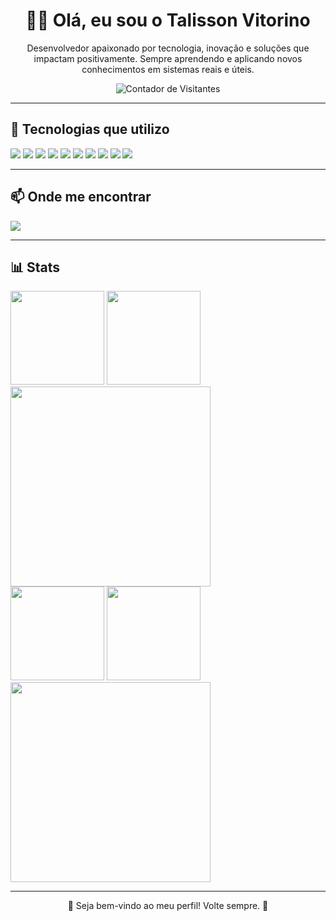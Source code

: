 <h1 align="center">👨‍💻 Olá, eu sou o Talisson Vitorino</h1>

<p align="center">Desenvolvedor apaixonado por tecnologia, inovação e soluções que impactam positivamente. Sempre aprendendo e aplicando novos conhecimentos em sistemas reais e úteis.</p>

<p align="center">
  <img src="https://komarev.com/ghpvc/?username=TalissonVitorino&style=flat-square&color=1E90FF" alt="Contador de Visitantes"/>
</p>

---

<h2 align="left">🚀 Tecnologias que utilizo</h2>

<p align="left">
  <img src="https://img.shields.io/badge/C%23-239120?style=for-the-badge&logo=c-sharp&logoColor=white" />
  <img src="https://img.shields.io/badge/Kotlin-7F52FF?style=for-the-badge&logo=kotlin&logoColor=white" />
  <img src="https://img.shields.io/badge/JavaScript-F7DF1E?style=for-the-badge&logo=javascript&logoColor=black" />
  <img src="https://img.shields.io/badge/HTML5-E34F26?style=for-the-badge&logo=html5&logoColor=white" />
  <img src="https://img.shields.io/badge/CSS3-1572B6?style=for-the-badge&logo=css3&logoColor=white" />
  <img src="https://img.shields.io/badge/Node.js-339933?style=for-the-badge&logo=nodedotjs&logoColor=white" />
  <img src="https://img.shields.io/badge/MySQL-4479A1?style=for-the-badge&logo=mysql&logoColor=white" />
  <img src="https://img.shields.io/badge/SQLite-003B57?style=for-the-badge&logo=sqlite&logoColor=white" />
  <img src="https://img.shields.io/badge/Docker-2496ED?style=for-the-badge&logo=docker&logoColor=white" />
  <img src="https://img.shields.io/badge/.NET-512BD4?style=for-the-badge&logo=dotnet&logoColor=white" />
</p>

---

<h2 align="left">📫 Onde me encontrar</h2>

<p align="left">
  <a href="https://www.linkedin.com/in/talissonvitorino/" target="_blank">
    <img src="https://img.shields.io/badge/-LinkedIn-%230077B5?style=for-the-badge&logo=linkedin&logoColor=white"/>
  </a>
</p>

---

<h2 align="left">📊 Stats</h2>

<!-- Tema Escuro -->
<div align="left" id="gh-dark-mode-only">
  <img src="https://github-readme-stats.vercel.app/api?username=TalissonVitorino&show_icons=true&count_private=true&include_all_commits=true&theme=tokyonight&hide_border=false" height="150" />
  <img src="https://github-readme-stats.vercel.app/api/top-langs?username=TalissonVitorino&layout=compact&langs_count=5&theme=tokyonight&hide_border=false" height="150" />
  <img src="https://github-readme-activity-graph.vercel.app/graph?username=TalissonVitorino&theme=github-compact&bg_color=0D1117&color=1E90FF&line=FFD700&point=1E90FF&area=true&hide_border=false" height="320" />
</div>

<!-- Tema Claro -->
<div align="left" id="gh-light-mode-only">
  <img src="https://github-readme-stats.vercel.app/api?username=TalissonVitorino&show_icons=true&count_private=true&include_all_commits=true&theme=default&hide_border=false" height="150" />
  <img src="https://github-readme-stats.vercel.app/api/top-langs?username=TalissonVitorino&layout=compact&langs_count=5&theme=default&hide_border=false" height="150" />
  <img src="https://github-readme-activity-graph.vercel.app/graph?username=TalissonVitorino&theme=light&bg_color=ffffff&color=1E90FF&line=FFD700&point=1E90FF&area=true&hide_border=false" height="320" />
</div>

---

<p align="center">🧠 Seja bem-vindo ao meu perfil! Volte sempre. 🚀</p>
